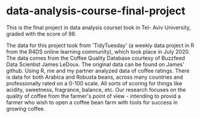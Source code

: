 # data-analysis-course-final-project
This is the final project in data analysis courseI took in Tel- Aviv University, graded with the score of 98.

The data for this project took from 'TidyTuesday' (a weekly data project in R from the R4DS online learning community), which took place in July 2020. The data comes from the Coffee Quality Database courtesy of Buzzfeed Data Scientist James LeDoux. The original data can be found on James' github.
Using R, me and my partner analyzed data of coffee ratings. There is data for both Arabica and Robusta beans, across many countries and professionally rated on a 0-100 scale. All sorts of scoring for things like acidity, sweetness, fragrance, balance, etc.
Our research focuses on the quality of coffee from the farmer's point of view - intending to provid a farmer who wish to open a coffee bean farm with tools for success in growing coffee.
